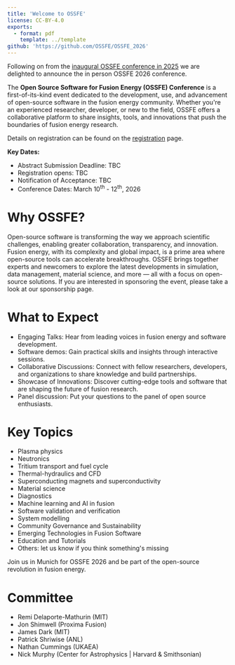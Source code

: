 ```yaml
---
title: 'Welcome to OSSFE'
license: CC-BY-4.0
exports:
  - format: pdf
    template: ../template
github: 'https://github.com/OSSFE/OSSFE_2026'
---
```


Following on from the [inaugural OSSFE conference in 2025](https://ossfe.github.io/OSSFE_2025) we are delighted to announce the in person OSSFE 2026 conference.

The **Open Source Software for Fusion Energy (OSSFE) Conference** is a first-of-its-kind event dedicated to the development, use, and advancement of open-source software in the fusion energy community. Whether you're an experienced researcher, developer, or new to the field, OSSFE offers a collaborative platform to share insights, tools, and innovations that push the boundaries of fusion energy research.

Details on registration can be found on the [registration](registration.md) page.

**Key Dates:**
 - Abstract Submission Deadline: TBC
 - Registration opens: TBC
 - Notification of Acceptance: TBC
 - Conference Dates: March 10<sup>th</sup> - 12<sup>th</sup>, 2026

# Why OSSFE?
Open-source software is transforming the way we approach scientific challenges, enabling greater collaboration, transparency, and innovation. Fusion energy, with its complexity and global impact, is a prime area where open-source tools can accelerate breakthroughs. OSSFE brings together experts and newcomers to explore the latest developments in simulation, data management, material science, and more — all with a focus on open-source solutions. If you are interested in sponsoring the event, please take a look at our sponsorship page.

# What to Expect
 - Engaging Talks: Hear from leading voices in fusion energy and software development.
 - Software demos: Gain practical skills and insights through interactive sessions.
 - Collaborative Discussions: Connect with fellow researchers, developers, and organizations to share knowledge and build partnerships.
 - Showcase of Innovations: Discover cutting-edge tools and software that are shaping the future of fusion research.
 - Panel discussion: Put your questions to the panel of open source enthusiasts.

# Key Topics
 - Plasma physics
 - Neutronics
 - Tritium transport and fuel cycle
 - Thermal-hydraulics and CFD
 - Superconducting magnets and superconductivity
 - Material science
 - Diagnostics
 - Machine learning and AI in fusion
 - Software validation and verification
 - System modelling
 - Community Governance and Sustainability
 - Emerging Technologies in Fusion Software
 - Education and Tutorials
 - Others: let us know if you think something's missing

Join us in Munich for OSSFE 2026 and be part of the open-source revolution in fusion energy.

# Committee
 - Remi Delaporte-Mathurin (MIT)
 - Jon Shimwell (Proxima Fusion) 
 - James Dark (MIT)
 - Patrick Shriwise (ANL)
 - Nathan Cummings (UKAEA)
 - Nick Murphy (Center for Astrophysics | Harvard & Smithsonian) 
 
<!-- 
```{tableofcontents}
``` -->

